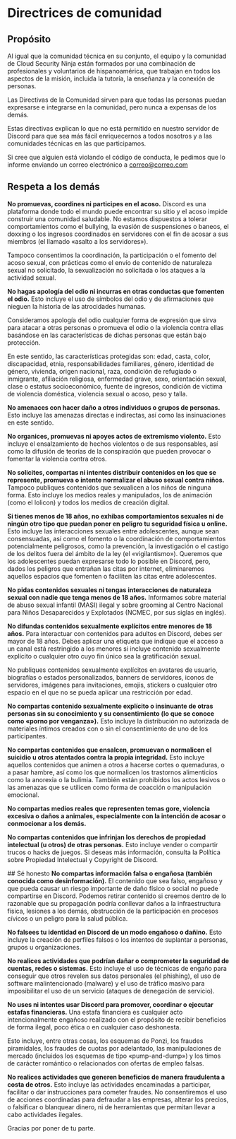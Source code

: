 # Directrices de comunidad

## Propósito
Al igual que la comunidad técnica en su conjunto, el equipo y la comunidad de Cloud Security Ninja están formados por una combinación de profesionales y voluntarios de hispanoamérica, que trabajan en todos los aspectos de la misión, incluida la tutoría, la enseñanza y la conexión de personas.

Las Directivas de la Comunidad sirven para que todas las personas puedan expresarse e integrarse en la comunidad, pero nunca a expensas de los demás.

Estas directivas explican lo que no está permitido en nuestro servidor de Discord para que sea más fácil enriquecernos a todos nosotros y a las comunidades técnicas en las que participamos.

Si cree que alguien está violando el código de conducta, le pedimos que lo informe enviando un correo electrónico a correo@correo.com

## Respeta a los demás
**No promuevas, coordines ni participes en el acoso.** Discord es una plataforma donde todo el mundo puede encontrar su sitio y el acoso impide construir una comunidad saludable. No estamos dispuestos a tolerar comportamientos como el bullying, la evasión de suspensiones o baneos, el doxxing o los ingresos coordinados en servidores con el fin de acosar a sus miembros (el llamado «asalto a los servidores»).

Tampoco consentimos la coordinación, la participación o el fomento del acoso sexual, con prácticas como el envío de contenido de naturaleza sexual no solicitado, la sexualización no solicitada o los ataques a la actividad sexual.

**No hagas apología del odio ni incurras en otras conductas que fomenten el odio.** Esto incluye el uso de símbolos del odio y de afirmaciones que nieguen la historia de las atrocidades humanas.

Consideramos apología del odio cualquier forma de expresión que sirva para atacar a otras personas o promueva el odio o la violencia contra ellas basándose en las características de dichas personas que están bajo protección.

En este sentido, las características protegidas son: edad, casta, color, discapacidad, etnia, responsabilidades familiares, género, identidad de género, vivienda, origen nacional, raza, condición de refugiado o inmigrante, afiliación religiosa, enfermedad grave, sexo, orientación sexual, clase o estatus socioeconómico, fuente de ingresos, condición de víctima de violencia doméstica, violencia sexual o acoso, peso y talla.

**No amenaces con hacer daño a otros individuos o grupos de personas.** Esto incluye las amenazas directas e indirectas, así como las insinuaciones en este sentido.

**No organices, promuevas ni apoyes actos de extremismo violento.** Esto incluye el ensalzamiento de hechos violentos o de sus responsables, así como la difusión de teorías de la conspiración que pueden provocar o fomentar la violencia contra otros.

**No solicites, compartas ni intentes distribuir contenidos en los que se represente, promueva o intente normalizar el abuso sexual contra niños.** Tampoco publiques contenidos que sexualicen a los niños de ninguna forma. Esto incluye los medios reales y manipulados, los de animación (como el lolicon) y todos los medios de creación digital.

**Si tienes menos de 18 años, no exhibas comportamientos sexuales ni de ningún otro tipo que puedan poner en peligro tu seguridad física u online.** Esto incluye las interacciones sexuales entre adolescentes, aunque sean consensuadas, así como el fomento o la coordinación de comportamientos potencialmente peligrosos, como la prevención, la investigación o el castigo de los delitos fuera del ámbito de la ley (el «vigilantismo»).
Queremos que los adolescentes puedan expresarse todo lo posible en Discord, pero, dados los peligros que entrañan las citas por internet, eliminaremos aquellos espacios que fomenten o faciliten las citas entre adolescentes.

**No pidas contenidos sexuales ni tengas interacciones de naturaleza sexual con nadie que tenga menos de 18 años.** Informamos sobre material de abuso sexual infantil (MASI) ilegal y sobre grooming al Centro Nacional para Niños Desaparecidos y Explotados (NCMEC, por sus siglas en inglés).

**No difundas contenidos sexualmente explícitos entre menores de 18 años.** Para interactuar con contenidos para adultos en Discord, debes ser mayor de 18 años.
Debes aplicar una etiqueta que indique que el acceso a un canal está restringido a los menores si incluye contenido sexualmente explícito o cualquier otro cuyo fin único sea la gratificación sexual.

No publiques contenidos sexualmente explícitos en avatares de usuario, biografías o estados personalizados, banners de servidores, iconos de servidores, imágenes para invitaciones, emojis, stickers o cualquier otro espacio en el que no se pueda aplicar una restricción por edad.

**No compartas contenido sexualmente explícito o insinuante de otras personas sin su conocimiento y su consentimiento (lo que se conoce como «porno por venganza»).** Esto incluye la distribución no autorizada de materiales íntimos creados con o sin el consentimiento de uno de los participantes.

**No compartas contenidos que ensalcen, promuevan o normalicen el suicidio u otros atentados contra la propia integridad.** Esto incluye aquellos contenidos que animen a otros a hacerse cortes o quemaduras, o a pasar hambre, así como los que normalicen los trastornos alimenticios como la anorexia o la bulimia. También están prohibidos los actos lesivos o las amenazas que se utilicen como forma de coacción o manipulación emocional.

**No compartas medios reales que representen temas gore, violencia excesiva o daños a animales, especialmente con la intención de acosar o conmocionar a los demás.**

**No compartas contenidos que infrinjan los derechos de propiedad intelectual (u otros) de otras personas.** Esto incluye vender o compartir trucos o hacks de juegos. Si deseas más información, consulta la Política sobre Propiedad Intelectual y Copyright de Discord.

## Sé honesto
**No compartas información falsa o engañosa (también conocida como desinformación).** El contenido que sea falso, engañoso y que pueda causar un riesgo importante de daño físico o social no puede compartirse en Discord. Podemos retirar contenido si creemos dentro de lo razonable que su propagación podría conllevar daños a la infraestructura física, lesiones a los demás, obstrucción de la participación en procesos cívicos o un peligro para la salud pública.

**No falsees tu identidad en Discord de un modo engañoso o dañino.** Esto incluye la creación de perfiles falsos o los intentos de suplantar a personas, grupos u organizaciones.

**No realices actividades que podrían dañar o comprometer la seguridad de cuentas, redes o sistemas.** Esto incluye el uso de técnicas de engaño para conseguir que otros revelen sus datos personales (el phishing), el uso de software malintencionado (malware) y el uso de tráfico masivo para imposibilitar el uso de un servicio (ataques de denegación de servicio).

**No uses ni intentes usar Discord para promover, coordinar o ejecutar estafas financieras.** Una estafa financiera es cualquier acto intencionalmente engañoso realizado con el propósito de recibir beneficios de forma ilegal, poco ética o en cualquier caso deshonesta.

Esto incluye, entre otras cosas, los esquemas de Ponzi, los fraudes piramidales, los fraudes de cuotas por adelantado, las manipulaciones de mercado (incluidos los esquemas de tipo «pump-and-dump») y los timos de carácter romántico o relacionados con ofertas de empleo falsas.

**No realices actividades que generen beneficios de manera fraudulenta a costa de otros.** Esto incluye las actividades encaminadas a participar, facilitar o dar instrucciones para cometer fraudes. No consentiremos el uso de acciones coordinadas para defraudar a las empresas, alterar los precios, o falsificar o blanquear dinero, ni de herramientas que permitan llevar a cabo actividades ilegales.

Gracias por poner de tu parte.
